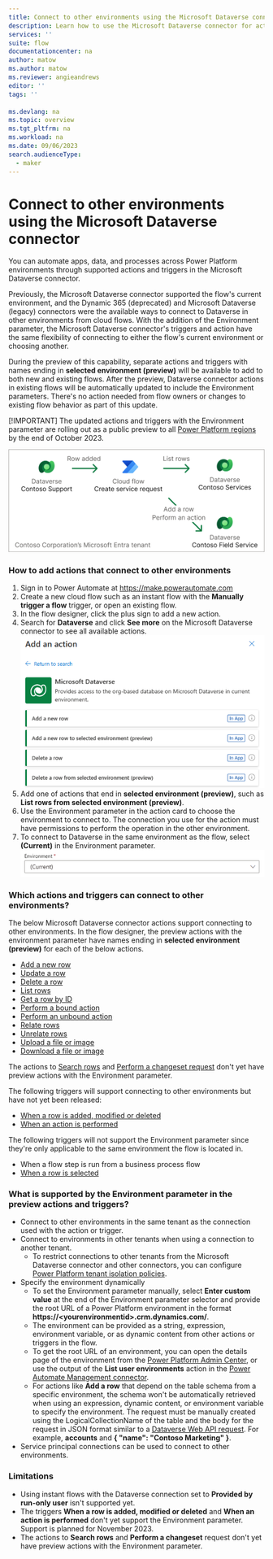 ```yaml
---
title: Connect to other environments using the Microsoft Dataverse connector | Microsoft Docs
description: Learn how to use the Microsoft Dataverse connector for actions and triggers across Power Platform environments.
services: ''
suite: flow
documentationcenter: na
author: matow
ms.author: matow
ms.reviewer: angieandrews
editor: ''
tags: ''

ms.devlang: na
ms.topic: overview
ms.tgt_pltfrm: na
ms.workload: na
ms.date: 09/06/2023
search.audienceType: 
  - maker
---
```


# Connect to other environments using the Microsoft Dataverse connector

You can automate apps, data, and processes across Power Platform environments through supported actions and triggers in the Microsoft Dataverse connector. 


Previously, the Microsoft Dataverse connector supported the flow's current environment, and the Dynamic 365 (deprecated) and Microsoft Dataverse (legacy) connectors were the available ways to connect to Dataverse in other environments from cloud flows. With the addition of the Environment parameter, the Microsoft Dataverse connector's triggers and action have the same flexibility of connecting to either the flow's current environment or choosing another. 

During the preview of this capability, separate actions and triggers with names ending in **selected environment (preview)** will be available to add to both new and existing flows. After the preview, Dataverse connector actions in existing flows will be automatically updated to include the Environment parameters. There's no action needed from flow owners or changes to existing flow behavior as part of this update.

[!IMPORTANT] The updated actions and triggers with the Environment parameter are rolling out as a public preview to all [Power Platform regions](/power-automate/regions-overview) by the end of October 2023.

![A diagram of a Power Automate cloud flow being triggered when a row changes in the Contoso Support environment, and taking actions in other Contoso Services and Contoso Field Service environments to List rows, Add a row, and Perform an action in the example Contoso Corporation Microsoft Entra tenant.. ](<Connecting to other environments-1.png>)

### How to add actions that connect to other environments

1. Sign in to Power Automate at https://make.powerautomate.com 
2. Create a new cloud flow such as an instant flow with the **Manually trigger a flow** trigger, or open an existing flow.
3. In the flow designer, click the plus sign to add a new action.
4. Search for **Dataverse** and click **See more** on the Microsoft Dataverse connector to see all available actions.
![A screenshot of the Microsoft Dataverse connector actions including the new actions for Add a new row to selected environment (preview) and Delete a row from selected environment (preview).](<Cross env - add a preview action.png>)
1. Add one of actions that end in **selected environment (preview)**, such as **List rows from selected environment (preview)**.
2. Use the Environment parameter in the action card to choose the environment to connect to. The connection you use for the action must have permissions to perform the operation in the other environment. 
3. To connect to Dataverse in the same environment as the flow, select **(Current)** in the Environment parameter.
![A screenshot showing the Environment parameter set to "(Current)" to connect to the current environment.](<Cross environment - current environment-1.png>)


### Which actions and triggers can connect to other environments?
The below Microsoft Dataverse connector actions support connecting to other environments. In the flow designer, the preview actions with the environment parameter have names ending in **selected environment (preview)** for each of the below actions.

* [Add a new row](/power-automate/dataverse/create)
* [Update a row](/power-automate/dataverse/update)
* [Delete a row](/power-automate/dataverse/delete-row)
* [List rows](/power-automate/dataverse/list-rows)
* [Get a row by ID](/power-automate/dataverse/get-row-id)
* [Perform a bound action](/power-automate/dataverse/bound-unbound)
* [Perform an unbound action](/power-automate/dataverse/bound-unbound)
* [Relate rows](/power-automate/dataverse/relate-unrelate-rows)
* [Unrelate rows](/power-automate/dataverse/relate-unrelate-rows)
* [Upload a file or image](/power-automate/dataverse/upload-download-file)
* [Download a file or image](/power-automate/dataverse/upload-download-file)

The actions to [Search rows](/power-automate/dataverse/search) and [Perform a changeset request](/power-automate/dataverse/change-set) don't yet have preview actions with the Environment parameter.

The following triggers will support connecting to other environments but have not yet been released: 

* [When a row is added, modified or deleted](/power-automate/dataverse/create-update-delete-trigger)
* [When an action is performed](/power-automate/dataverse/action-trigger)

The following triggers will not support the Environment parameter since they're only applicable to the same environment the flow is located in. 
* When a flow step is run from a business process flow
* [When a row is selected](/power-automate/connection-cds#initiate-a-cloud-flow-from-dataverse)

### What is supported by the Environment parameter in the preview actions and triggers?
* Connect to other environments in the same tenant as the connection used with the action or trigger.
* Connect to environments in other tenants when using a connection to another tenant.
  * To restrict connections to other tenants from the Microsoft Dataverse connector and other connectors, you can configure [Power Platform tenant isolation policies](/power-platform/admin/cross-tenant-restrictions).
* Specify the environment dynamically 
  * To set the Environment parameter manually, select **Enter custom value** at the end of the Environment parameter selector and provide the root URL of a Power Platform environment in the format **https://\<yourenvironmentid\>.crm.dynamics.com/**. 
  * The environment can be provided as a string, expression, environment variable, or as dynamic content from other actions or triggers in the flow.
  * To get the root URL of an environment, you can open the details page of the environment from the [Power Platform Admin Center](https://admin.powerplatform.com), or use the output of the **List user environments** action in the [Power Automate Management connector](/connectors/flowmanagement/).
  * For actions like **Add a row** that depend on the table schema from a specific environment, the schema won't be automatically retrieved when using an expression, dynamic content, or environment variable to specify the environment. The request must be manually created using the LogicalCollectionName of the table and the body for the request in JSON format similar to a [Dataverse Web API request](/power-apps/developer/data-platform/webapi/create-entity-web-api). For example, **accounts** and  **{ "name": "Contoso Marketing" }**.
* Service principal connections can be used to connect to other environments.

### Limitations
* Using instant flows with the Dataverse connection set to **Provided by run-only user** isn't supported yet.
* The triggers **When a row is added, modified or deleted** and **When an action is performed** don't yet support the Environment parameter. Support is planned for November 2023. 
* The actions to **Search rows** and **Perform a changeset** request don't yet have preview actions with the Environment parameter.